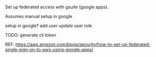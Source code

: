 Set up federated access with gsuite (google apps).

Assumes manual setup in google

setup in google?
add user
update user role

TODO: generate cli token

REF: https://aws.amazon.com/blogs/security/how-to-set-up-federated-single-sign-on-to-aws-using-google-apps/
